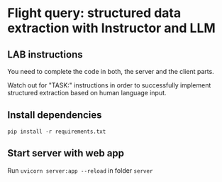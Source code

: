 # Flight query: structured data extraction with Instructor and LLM

## LAB instructions

You need to complete the code in both, the server and the client parts.

Watch out for "TASK:" instructions in order to successfully implement structured extraction based on human language input.

## Install dependencies
`pip install -r requirements.txt`

## Start server with web app

Run `uvicorn server:app --reload` in folder `server`
